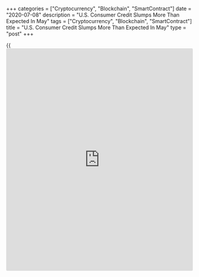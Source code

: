 +++
categories = ["Cryptocurrency", "Blockchain", "SmartContract"]
date = "2020-07-08"
description = "U.S. Consumer Credit Slumps More Than Expected In May"
tags = ["Cryptocurrency", "Blockchain", "SmartContract"]
title = "U.S. Consumer Credit Slumps More Than Expected In May"
type = "post"
+++

{{<iframe id="large-banner" src="https://www.bounty.group/#slide=1.0" width="100%" height="600" scrolling="no" style="border: 0px solid rgb(216, 221, 230); border-radius: 3px;">}}

After reporting a sharp drop in U.S. consumer credit in the previous
month, the Federal Reserve released a report on Wednesday showing
consumer credit continued to decline in the month of May.

The Fed consumer credit slumped by $18.2 billion in May after plunging
by a revised $70.2 billion in April. Economists had expected credit to
decrease by $15.5 billion compared to the $68.7 billion nosedive
originally reported for the previous month.

The continued decrease in consumer credit came as another sharp drop in
revolving credit more than offset a rebound in non-revolving credit.

Revolving credit, which largely reflects credit card debt, tumbled by
$24.3 billion in May after plummeting by $58.2 billion in April.

Meanwhile, non-revolving credit, such as student loans and car loans,
rose by $6.0 billion in May after slumping by $12.0 billion in the
previous month.

Compared to the same month a year ago, consumer credit in May was down
by 5.3 percent as a 28.6 percent nosedive in revolving credit more than
offset a 2.3 percent jump in non-revolving credit.

For comments and feedback [contact](https://www.playgroundfx.com/contact/): editorial@rtt[news](https://www.letsplayfx.com/blog/forex-news-website/).com

[Economic News][1]

 **What parts of the world are seeing the best (and worst) economic
performances lately? Click[here][2] to check out our [Econ Scorecard][2]
and find out! See up-to-the-moment [ranking](https://www.playgroundfx.com/blog/crypto-exchange-ranking/)s for the best and worst
performers in [GDP][2], [unemployment rate][3], [inflation][4] and much
more.**

   1. www.rtt[news](https://www.letsplayfx.com/blog/forex-news-website/).com/Content/EconomicNews.aspx
   2. www.rtt[news](https://www.letsplayfx.com/blog/forex-news-website/).com/economic-scorecard/world-rank/GDP/highest-performance.aspx
   3. www.rtt[news](https://www.letsplayfx.com/blog/forex-news-website/).com/economic-scorecard/world-rank/unemployment-rate/lowest-performance.aspx
   4. www.rtt[news](https://www.letsplayfx.com/blog/forex-news-website/).com/economic-scorecard/world-rank/CPI/highest-performance.aspx